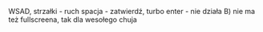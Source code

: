 WSAD, strzałki - ruch
spacja - zatwierdź, turbo
enter - nie działa B)
nie ma też fullscreena, tak dla wesołego chuja
